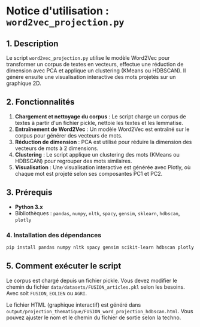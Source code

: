 # Notice d'utilisation : `word2vec_projection.py`

## 1. Description
Le script `word2vec_projection.py` utilise le modèle Word2Vec pour transformer un corpus de textes en vecteurs, effectue une réduction de dimension avec PCA  et applique un clustering (KMeans ou HDBSCAN). Il génère ensuite une visualisation interactive des mots projetés sur un graphique 2D.

## 2. Fonctionnalités
1. **Chargement et nettoyage du corpus** : Le script charge un corpus de textes à partir d'un fichier pickle, nettoie les textes et les lemmatise.
2. **Entraînement de Word2Vec** : Un modèle Word2Vec est entraîné sur le corpus pour générer des vecteurs de mots.
3. **Réduction de dimension** : PCA est utilisé pour réduire la dimension des vecteurs de mots à 2 dimensions.
4. **Clustering** : Le script applique un clustering des mots (KMeans ou HDBSCAN) pour regrouper des mots similaires.
5. **Visualisation** : Une visualisation interactive est générée avec Plotly, où chaque mot est projeté selon ses composantes PC1 et PC2.

## 3. Prérequis
- **Python 3.x**
- Bibliothèques : `pandas`, `numpy`, `nltk`, `spacy`, `gensim`, `sklearn`, `hdbscan`, `plotly`

### 4. Installation des dépendances
```bash
pip install pandas numpy nltk spacy gensim scikit-learn hdbscan plotly
```
## 5. Comment exécuter le script
Le corpus est chargé depuis un fichier pickle. Vous devez modifier le chemin du fichier ```data/datasets/FUSION_articles.pkl``` selon les besoins. Avec soit ```FUSION```, ```EOLIEN``` ou ```AGRI```.

Le fichier HTML (graphique interactif) est généré dans ```output/projection_thematique/FUSION_word_projection_hdbscan.html```. Vous pouvez ajuster le nom et le chemin du fichier de sortie selon la techno.
